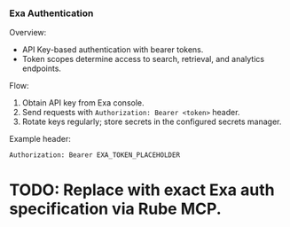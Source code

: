 ### Exa Authentication

Overview:
- API Key-based authentication with bearer tokens.
- Token scopes determine access to search, retrieval, and analytics endpoints.

Flow:
1. Obtain API key from Exa console.
2. Send requests with `Authorization: Bearer <token>` header.
3. Rotate keys regularly; store secrets in the configured secrets manager.

Example header:

```http
Authorization: Bearer EXA_TOKEN_PLACEHOLDER
```

# TODO: Replace with exact Exa auth specification via Rube MCP.

